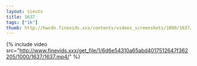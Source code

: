 ```yaml
--- 
layout: sieutv
title: 1637
tags: ["1k"]
thumb: http://hwcdn.finevids.xxx/contents/videos_screenshots/1000/1637/preview.mp4.jpg
---
```

{% include video src="http://www.finevids.xxx/get_file/1/6d6e54310a65abd4017512647f362205/1000/1637/1637.mp4/" %} 
